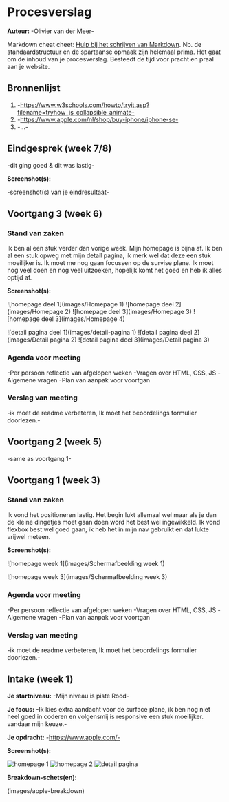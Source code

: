# Procesverslag
**Auteur:** -Olivier van der Meer-

Markdown cheat cheet: [Hulp bij het schrijven van Markdown](https://github.com/adam-p/markdown-here/wiki/Markdown-Cheatsheet). Nb. de standaardstructuur en de spartaanse opmaak zijn helemaal prima. Het gaat om de inhoud van je procesverslag. Besteedt de tijd voor pracht en praal aan je website.



## Bronnenlijst
1. -https://www.w3schools.com/howto/tryit.asp?filename=tryhow_js_collapsible_animate-
2. -https://www.apple.com/nl/shop/buy-iphone/iphone-se-
3. -...-



## Eindgesprek (week 7/8)

-dit ging goed & dit was lastig-

**Screenshot(s):**

-screenshot(s) van je eindresultaat-



## Voortgang 3 (week 6)

### Stand van zaken

Ik ben al een stuk verder dan vorige week. Mijn homepage is bijna af. Ik ben al een stuk opweg met mijn detail pagina, ik merk wel dat deze een stuk moeilijker is. Ik moet me nog gaan focussen op de survise plane. Ik moet nog veel doen en nog veel uitzoeken, hopelijk komt het goed en heb ik alles optijd af.

**Screenshot(s):**

![homepage deel 1](images/Homepage 1)
![homepage deel 2](images/Homepage 2)
![homepage deel 3](images/Homepage 3)
![homepage deel 3](images/Homepage 4)

![detail pagina deel 1](images/detail-pagina 1)
![detail pagina deel 2](images/Detail pagina 2)
![detail pagina deel 3](images/Detail pagina 3)

### Agenda voor meeting

-Per persoon reflectie van afgelopen weken
-Vragen over HTML, CSS, JS
-Algemene vragen
-Plan van aanpak voor voortgan

### Verslag van meeting

-ik moet de readme verbeteren, Ik moet het beoordelings formulier doorlezen.-



## Voortgang 2 (week 5)

-same as voortgang 1-



## Voortgang 1 (week 3)

### Stand van zaken

Ik vond het positioneren lastig. Het begin lukt allemaal wel maar als je dan de kleine dingetjes moet gaan doen word het best wel ingewikkeld. Ik vond flexbox best wel goed gaan, ik heb het in mijn nav gebruikt en dat lukte vrijwel meteen.

**Screenshot(s):**

![homepage week 1](images/Schermafbeelding week 1)

![homepage week 3](images/Schermafbeelding week 3)

### Agenda voor meeting

-Per persoon reflectie van afgelopen weken
-Vragen over HTML, CSS, JS
-Algemene vragen
-Plan van aanpak voor voortgan

### Verslag van meeting

-ik moet de readme verbeteren, Ik moet het beoordelings formulier doorlezen.-



## Intake (week 1)

**Je startniveau:** -Mijn niveau is piste Rood-

**Je focus:** -Ik kies extra aandacht voor de surface plane, ik ben nog niet heel goed in coderen en volgensmij is responsive een stuk moeilijker. vandaar mijn keuze.-

**Je opdracht:** -https://www.apple.com/-

**Screenshot(s):**

![homepage 1](images/homepage1)
![homepage 2](images/homepage2)
![detail pagina](images/detailpage)

**Breakdown-schets(en):**

(images/apple-breakdown)
